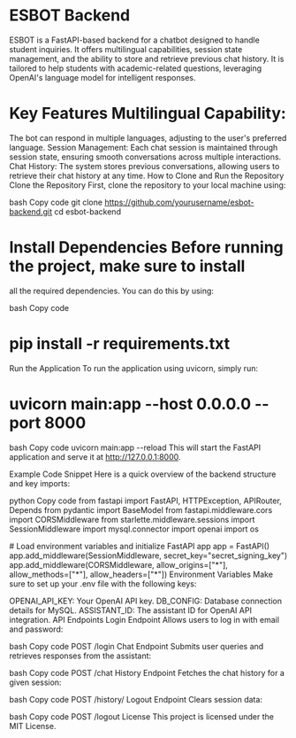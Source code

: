 # ESBOT Backend
 ESBOT is a FastAPI-based backend for a chatbot designed to handle student inquiries. It offers multilingual
capabilities, session state management, and the ability to store and
retrieve previous chat history. It is tailored to help students with
academic-related questions, leveraging OpenAI\'s language model for
intelligent responses.

# Key Features Multilingual Capability:
 The bot can respond in multiple
languages, adjusting to the user\'s preferred language. Session
Management: Each chat session is maintained through session state,
ensuring smooth conversations across multiple interactions. Chat
History: The system stores previous conversations, allowing users to
retrieve their chat history at any time. How to Clone and Run the
Repository Clone the Repository First, clone the repository to your
local machine using:

bash Copy code git clone
https://github.com/yourusername/esbot-backend.git cd esbot-backend
# Install Dependencies Before running the project, make sure to install
all the required dependencies. You can do this by using:

bash Copy code 
# pip install -r requirements.txt
Run the Application To
run the application using uvicorn, simply run:
# uvicorn main:app --host 0.0.0.0 --port 8000
bash Copy code uvicorn main:app \--reload This will start the FastAPI
application and serve it at http://127.0.0.1:8000.

Example Code Snippet Here is a quick overview of the backend structure
and key imports:

python Copy code from fastapi import FastAPI, HTTPException, APIRouter,
Depends from pydantic import BaseModel from fastapi.middleware.cors
import CORSMiddleware from starlette.middleware.sessions import
SessionMiddleware import mysql.connector import openai import os

\# Load environment variables and initialize FastAPI app app = FastAPI()
app.add_middleware(SessionMiddleware, secret_key=\"secret_signing_key\")
app.add_middleware(CORSMiddleware, allow_origins=\[\"\*\"\],
allow_methods=\[\"\*\"\], allow_headers=\[\"\*\"\]) Environment
Variables Make sure to set up your .env file with the following keys:

OPENAI_API_KEY: Your OpenAI API key. DB_CONFIG: Database connection
details for MySQL. ASSISTANT_ID: The assistant ID for OpenAI API
integration. API Endpoints Login Endpoint Allows users to log in with
email and password:

bash Copy code POST /login Chat Endpoint Submits user queries and
retrieves responses from the assistant:

bash Copy code POST /chat History Endpoint Fetches the chat history for
a given session:

bash Copy code POST /history/ Logout Endpoint Clears session data:

bash Copy code POST /logout License This project is licensed under the
MIT License.
